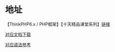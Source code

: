#  地址

【ThinkPHP6.x / PHP框架】【十天精品课堂系列】[链接](https://www.bilibili.com/video/BV12E411y7u8?from=search&seid=3153471803661122204)

 [对应文档下载](https://yaoliuyang.lanzoui.com/ixfS1squhgh)

[对应语法参考](https://www.kancloud.cn/buerdsfang/fangsongmao/1055133)

